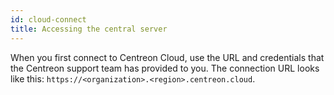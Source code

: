 ```yaml
---
id: cloud-connect
title: Accessing the central server
---
```


When you first connect to Centreon Cloud, use the URL and credentials that the Centreon support team has provided to you. The connection URL looks like this: `https://<organization>.<region>.centreon.cloud`.
